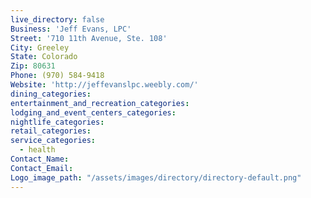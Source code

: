 ```yaml
---
live_directory: false
Business: 'Jeff Evans, LPC'
Street: '710 11th Avenue, Ste. 108'
City: Greeley
State: Colorado
Zip: 80631
Phone: (970) 584-9418
Website: 'http://jeffevanslpc.weebly.com/'
dining_categories:
entertainment_and_recreation_categories:
lodging_and_event_centers_categories:
nightlife_categories:
retail_categories:
service_categories:
  - health
Contact_Name:
Contact_Email:
Logo_image_path: "/assets/images/directory/directory-default.png"
---
```



